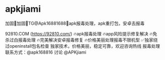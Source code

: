 # apkjiami
加固🌌加固🥇TG@Apk16881688🥇apk报毒处理，apk重打包，安卓去报毒

92810.COM (https://92810.com/)
🔥apk报毒处理
🔥app风险提示修复解决
🔥免杀过白报毒处理 
🔥完美解决安卓报毒修复 
🔥价格美丽处理报毒不限机型
✅独家绕过openinstall包名检查
独家技术，价格美丽，稳定可靠，欢迎咨询热线
报毒处理联系方式：@apk168816
讨论 @APKjiami

